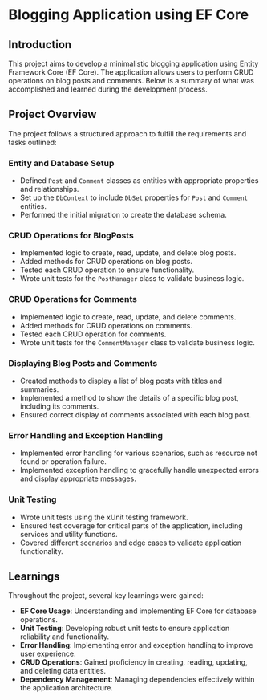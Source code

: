 # Blogging Application using EF Core

## Introduction
This project aims to develop a minimalistic blogging application using Entity Framework Core (EF Core). The application allows users to perform CRUD operations on blog posts and comments. Below is a summary of what was accomplished and learned during the development process.

## Project Overview
The project follows a structured approach to fulfill the requirements and tasks outlined:

### Entity and Database Setup
- Defined `Post` and `Comment` classes as entities with appropriate properties and relationships.
- Set up the `DbContext` to include `DbSet` properties for `Post` and `Comment` entities.
- Performed the initial migration to create the database schema.

### CRUD Operations for BlogPosts
- Implemented logic to create, read, update, and delete blog posts.
- Added methods for CRUD operations on blog posts.
- Tested each CRUD operation to ensure functionality.
- Wrote unit tests for the `PostManager` class to validate business logic.

### CRUD Operations for Comments
- Implemented logic to create, read, update, and delete comments.
- Added methods for CRUD operations on comments.
- Tested each CRUD operation for comments.
- Wrote unit tests for the `CommentManager` class to validate business logic.

### Displaying Blog Posts and Comments
- Created methods to display a list of blog posts with titles and summaries.
- Implemented a method to show the details of a specific blog post, including its comments.
- Ensured correct display of comments associated with each blog post.

### Error Handling and Exception Handling
- Implemented error handling for various scenarios, such as resource not found or operation failure.
- Implemented exception handling to gracefully handle unexpected errors and display appropriate messages.

### Unit Testing
- Wrote unit tests using the xUnit testing framework.
- Ensured test coverage for critical parts of the application, including services and utility functions.
- Covered different scenarios and edge cases to validate application functionality.

## Learnings
Throughout the project, several key learnings were gained:
- **EF Core Usage**: Understanding and implementing EF Core for database operations.
- **Unit Testing**: Developing robust unit tests to ensure application reliability and functionality.
- **Error Handling**: Implementing error and exception handling to improve user experience.
- **CRUD Operations**: Gained proficiency in creating, reading, updating, and deleting data entities.
- **Dependency Management**: Managing dependencies effectively within the application architecture.

